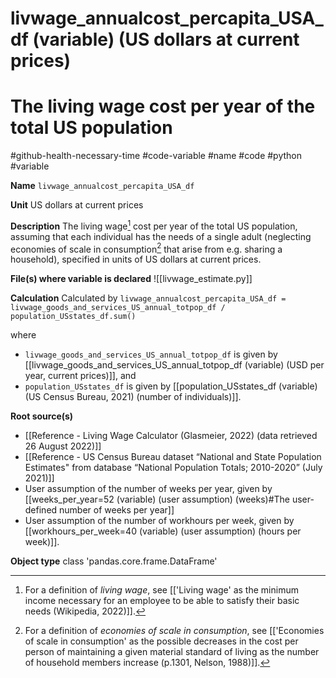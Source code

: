 # livwage_annualcost_percapita_USA_df (variable) (US dollars at current prices)
# The living wage cost per year of the total US population
#github-health-necessary-time
#code-variable #name #code #python #variable

**Name**
`livwage_annualcost_percapita_USA_df`

**Unit**
US dollars at current prices

**Description**
The living wage[^livwage] cost per year of the total US population, assuming that each individual has the needs of a single adult (neglecting economies of scale in consumption[^ecoscale] that arise from e.g. sharing a household), specified in units of US dollars at current prices.

**File(s) where variable is declared**
![[livwage_estimate.py]]

**Calculation**
Calculated by
`livwage_annualcost_percapita_USA_df = livwage_goods_and_services_US_annual_totpop_df / population_USstates_df.sum()`

where
- `livwage_goods_and_services_US_annual_totpop_df` is given by [[livwage_goods_and_services_US_annual_totpop_df (variable) (USD per year, current prices)]], and
- `population_USstates_df` is given by [[population_USstates_df (variable) (US Census Bureau, 2021) (number of individuals)]].

**Root source(s)**
- [[Reference - Living Wage Calculator (Glasmeier, 2022) (data retrieved 26 August 2022)]]
- [[Reference - US Census Bureau dataset “National and State Population Estimates" from database “National Population Totals; 2010-2020” (July 2021)]]
- User assumption of the number of weeks per year, given by [[weeks_per_year=52 (variable) (user assumption) (weeks)#The user-defined number of weeks per year]]
- User assumption of the number of workhours per week, given by [[workhours_per_week=40 (variable) (user assumption) (hours per week)]].

**Object type**
class 'pandas.core.frame.DataFrame'


[^ecoscale]: For a definition of *economies of scale in consumption*, see [['Economies of scale in consumption' as the possible decreases in the cost per person of maintaining a given material standard of living as the number of household members increase (p.1301, Nelson, 1988)]].

[^livwage]: For a definition of *living wage*, see [['Living wage' as the minimum income necessary for an employee to be able to satisfy their basic needs (Wikipedia, 2022)]].